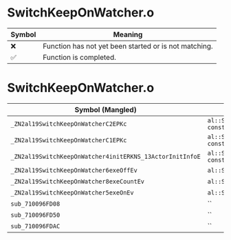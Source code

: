 # SwitchKeepOnWatcher.o
| Symbol | Meaning 
| ------------- | ------------- 
| :x: | Function has not yet been started or is not matching. 
| :white_check_mark: | Function is completed. 


# SwitchKeepOnWatcher.o
| Symbol (Mangled) | Symbol (Demangled) | Decompiled? |
| ------------- |  ------------- | ------------- |
| `_ZN2al19SwitchKeepOnWatcherC2EPKc` | `al::SwitchKeepOnWatcher::SwitchKeepOnWatcher(char const*)` | :white_check_mark: |
| `_ZN2al19SwitchKeepOnWatcherC1EPKc` | `al::SwitchKeepOnWatcher::SwitchKeepOnWatcher(char const*)` | :white_check_mark: |
| `_ZN2al19SwitchKeepOnWatcher4initERKNS_13ActorInitInfoE` | `al::SwitchKeepOnWatcher::init(al::ActorInitInfo const&)` | :white_check_mark: |
| `_ZN2al19SwitchKeepOnWatcher6exeOffEv` | `al::SwitchKeepOnWatcher::exeOff(void)` | :white_check_mark: |
| `_ZN2al19SwitchKeepOnWatcher8exeCountEv` | `al::SwitchKeepOnWatcher::exeCount(void)` | :white_check_mark: |
| `_ZN2al19SwitchKeepOnWatcher5exeOnEv` | `al::SwitchKeepOnWatcher::exeOn(void)` | :white_check_mark: |
| `sub_710096FD08` | `` | :white_check_mark: |
| `sub_710096FD50` | `` | :white_check_mark: |
| `sub_710096FDAC` | `` | :white_check_mark: |

